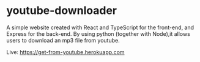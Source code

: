 # youtube-downloader
A simple website created with React and TypeScript for the front-end, and Express for the back-end. By using python (together with Node),it allows users to download an mp3 file from youtube.

Live: https://get-from-youtube.herokuapp.com